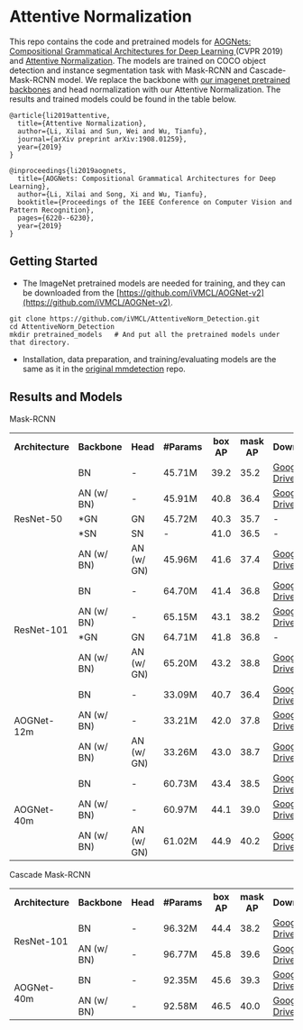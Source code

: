 # Attentive Normalization
This repo contains the code and pretrained models for [AOGNets: Compositional Grammatical Architectures for Deep Learning
](https://arxiv.org/abs/1711.05847)(CVPR 2019) and [Attentive Normalization](https://arxiv.org/abs/1908.01259). The models are trained on COCO object detection and instance segmentation task with Mask-RCNN and Cascade-Mask-RCNN model. We replace the backbone with [our imagenet pretrained backbones](https://github.com/iVMCL/AOGNet-v2) and head normalization with our Attentive Normalization. The results and trained models could be found in the table below. 

```
@article{li2019attentive,
  title={Attentive Normalization},
  author={Li, Xilai and Sun, Wei and Wu, Tianfu},
  journal={arXiv preprint arXiv:1908.01259},
  year={2019}
}

@inproceedings{li2019aognets,
  title={AOGNets: Compositional Grammatical Architectures for Deep Learning},
  author={Li, Xilai and Song, Xi and Wu, Tianfu},
  booktitle={Proceedings of the IEEE Conference on Computer Vision and Pattern Recognition},
  pages={6220--6230},
  year={2019}
}
```
## Getting Started
- The ImageNet pretrained models are needed for training, and they can be downloaded from the [https://github.com/iVMCL/AOGNet-v2](https://github.com/iVMCL/AOGNet-v2). 

```
git clone https://github.com/iVMCL/AttentiveNorm_Detection.git
cd AttentiveNorm_Detection
mkdir pretrained_models   # And put all the pretrained models under that directory.
```

- Installation, data preparation, and training/evaluating models are the same as it in the [original mmdetection](https://github.com/open-mmlab/mmdetection) repo. 

## Results and Models
Mask-RCNN
<table>
  <tr>
    <th>Architecture</th>
    <th>Backbone</th>
    <th>Head</th>
    <th>#Params</th>
    <th>box AP</th>
    <th>mask AP</th>
    <th>Download</th>
  </tr>
  <tr>
    <td rowspan="5">ResNet-50</td>
    <td>BN</td>
    <td>-</td>
    <td>45.71M</td>
    <td>39.2</td>
    <td>35.2</td>
    <td><a href="https://drive.google.com/open?id=1m6_-5ri-ZcVtcrazAIXaPr_0y8KSx42p">Google Drive</a></td>
  </tr>
  <tr>
    <td>AN (w/ BN)</td>
    <td>-</td>
    <td>45.91M</td>
    <td>40.8</td>
    <td>36.4</td>
    <td><a href="https://drive.google.com/open?id=12bAq3OhZ-jnv_jGNsVb4TsFhzzueDCDh">Google Drive</a></td>
  </tr>
    <tr>
    <td>*GN</td>
    <td>GN</td>
    <td>45.72M</td>
    <td>40.3</td>
    <td>35.7</td>
    <td>-</td>
  </tr>
    <tr>
    <td>*SN</td>
    <td>SN</td>
    <td>-</td>
    <td>41.0</td>
    <td>36.5</td>
    <td>-</td>
  </tr>
    <tr>
    <td>AN (w/ BN)</td>
    <td>AN (w/ GN)</td>
    <td>45.96M</td>
    <td>41.6</td>
    <td>37.4</td>
    <td><a href="https://drive.google.com/open?id=1pFrwDMERNAnvHZw73fdHqa400-ou-BW9">Google Drive</a></td>
  </tr>
  <tr>
    <td rowspan="4">ResNet-101</td>
    <td>BN</td>
    <td>-</td>
    <td>64.70M</td>
    <td>41.4</td>
    <td>36.8</td>
    <td><a href="https://drive.google.com/open?id=1xWEsfHiwZp_INCvygJMNy6amESVmXqRn">Google Drive</a></td>
  </tr>
  <tr>
    <td>AN (w/ BN)</td>
    <td>-</td>
    <td>65.15M</td>
    <td>43.1</td>
    <td>38.2</td>
    <td><a href="https://drive.google.com/open?id=1A9Dp_DMbMu7j4D6Xl9Ej7Q6_SbkdCs3f">Google Drive</a></td>
  </tr>
    <tr>
    <td>*GN</td>
    <td>GN</td>
    <td>64.71M</td>
    <td>41.8</td>
    <td>36.8</td>
    <td>-</td>
  </tr>
  <tr>
    <td>AN (w/ BN)</td>
    <td>AN (w/ GN)</td>
    <td>65.20M</td>
    <td>43.2</td>
    <td>38.8</td>
    <td><a href="https://drive.google.com/open?id=1ySGHIuYDlcPxlXlsNzwqgF_kDjDbetSK">Google Drive</a></td>
  </tr>
  <tr>
    <td rowspan="3">AOGNet-12m</td>
    <td>BN</td>
    <td>-</td>
    <td>33.09M</td>
    <td>40.7</td>
    <td>36.4</td>
    <td><a href="https://drive.google.com/open?id=1zwFvFH2h6jNgrwSW5x47zj1k1VAEcJUt">Google Drive</a></td>
  </tr>
  <tr>
    <td>AN (w/ BN)</td>
    <td>-</td>
    <td>33.21M</td>
    <td>42.0</td>
    <td>37.8</td>
    <td><a href="https://drive.google.com/open?id=1DfDd0D81TV3JpKbGkX_X5stk1bVdF5GR">Google Drive</a></td>
  </tr>
  <tr>
    <td>AN (w/ BN)</td>
    <td>AN (w/ GN)</td>
    <td>33.26M</td>
    <td>43.0</td>
    <td>38.7</td>
    <td><a href="https://drive.google.com/open?id=1s_WO4O9hBjYMLHRffcCo8Qb0xt1_3ifR">Google Drive</a></td>
  </tr>
  <tr>
    <td rowspan="3">AOGNet-40m</td>
    <td>BN</td>
    <td>-</td>
    <td>60.73M</td>
    <td>43.4</td>
    <td>38.5</td>
    <td><a href="https://drive.google.com/open?id=1LIZDL22XcaUlPAKdQkPa8INB9zTTtrNj">Google Drive</a></td>
  </tr>
  <tr>
    <td>AN (w/ BN)</td>
    <td>-</td>
    <td>60.97M</td>
    <td>44.1</td>
    <td>39.0</td>
    <td><a href="https://drive.google.com/open?id=1XvRgjqCxBE5iiDcm-s10piMPuaglQrSa">Google Drive</a></td>
  </tr>
  <tr>
    <td>AN (w/ BN)</td>
    <td>AN (w/ GN)</td>
    <td>61.02M</td>
    <td>44.9</td>
    <td>40.2</td>
    <td><a href="https://drive.google.com/open?id=1QbVVHi_bE_tEIR0H8u-1FXa2jCzN7GvA">Google Drive</a></td>
  </tr>
</table>


Cascade Mask-RCNN

<table>
  <tr>
    <th>Architecture</th>
    <th>Backbone</th>
    <th>Head</th>
    <th>#Params</th>
    <th>box AP</th>
    <th>mask AP</th>
    <th>Download</th>
  </tr>
  <tr>
    <td rowspan="2">ResNet-101</td>
    <td>BN</td>
    <td>-</td>
    <td>96.32M</td>
    <td>44.4</td>
    <td>38.2</td>
    <td><a href="https://drive.google.com/open?id=1OxMfuXEmJJTMS2LgA8at54KqYo3lrPGr">Google Drive</a></td>
  </tr>
  <tr>
    <td>AN (w/ BN)</td>
    <td>-</td>
    <td>96.77M</td>
    <td>45.8</td>
    <td>39.6</td>
    <td><a href="https://drive.google.com/open?id=1J69Rg9Dl5tl3xoVljSMYZzzpouHDJ3Ty">Google Drive</a></td>
  </tr>
  <tr>
    <td rowspan="2">AOGNet-40m</td>
    <td>BN</td>
    <td>-</td>
    <td>92.35M</td>
    <td>45.6</td>
    <td>39.3</td>
    <td><a href="https://drive.google.com/open?id=19pyLHeFR_DQuWIS15VopV8wF6KJv9dQM">Google Drive</a></td>
  </tr>
  <tr>
    <td>AN (w/ BN)</td>
    <td>-</td>
    <td>92.58M</td>
    <td>46.5</td>
    <td>40.0</td>
    <td><a href="https://drive.google.com/open?id=1BC99jyKxeX5vB1fBqhIPFvBbP4YlEk9f">Google Drive</a></td>
  </tr>
</table>
